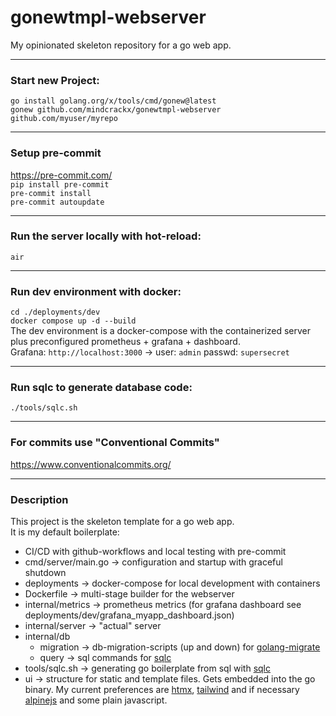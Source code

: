 # gonewtmpl-webserver

My opinionated skeleton repository for a go web app.  


---
### Start new Project:  
`go install golang.org/x/tools/cmd/gonew@latest`  
`gonew github.com/mindcrackx/gonewtmpl-webserver github.com/myuser/myrepo`  


---
### Setup pre-commit
https://pre-commit.com/  
`pip install pre-commit`  
`pre-commit install`  
`pre-commit autoupdate`  


---
### Run the server locally with hot-reload:  
`air`  


---
### Run dev environment with docker:  
`cd ./deployments/dev`  
`docker compose up -d --build`  
The dev environment is a docker-compose with the containerized server plus preconfigured prometheus + grafana + dashboard.  
Grafana: `http://localhost:3000` -> user: `admin` passwd: `supersecret`


---
### Run sqlc to generate database code:  
`./tools/sqlc.sh`  


---
### For commits use "Conventional Commits"
https://www.conventionalcommits.org/  

---
### Description
This project is the skeleton template for a go web app.  
It is my default boilerplate:
* CI/CD with github-workflows and local testing with pre-commit
* cmd/server/main.go -> configuration and startup with graceful shutdown
* deployments -> docker-compose for local development with containers
* Dockerfile -> multi-stage builder for the webserver
* internal/metrics -> prometheus metrics (for grafana dashboard see deployments/dev/grafana_myapp_dashboard.json)
* internal/server -> "actual" server
* internal/db
    * migration -> db-migration-scripts (up and down) for [golang-migrate](https://github.com/golang-migrate/migrate)
    * query -> sql commands for [sqlc](https://sqlc.dev)
* tools/sqlc.sh -> generating go boilerplate from sql with [sqlc](https://sqlc.dev)
* ui -> structure for static and template files. Gets embedded into the go binary. My current preferences are [htmx](https://htmx.org/docs/), [tailwind](https://tailwindcss.com/docs/installation) and if necessary [alpinejs](https://alpinejs.dev/start-here) and some plain javascript.
